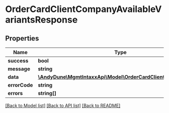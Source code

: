 # OrderCardClientCompanyAvailableVariantsResponse

## Properties
Name | Type | Description | Notes
------------ | ------------- | ------------- | -------------
**success** | **bool** |  | 
**message** | **string** |  | [optional] 
**data** | [**\AndyDune\MgmtIntaxxApi\Model\OrderCardClientCompanyItem[]**](OrderCardClientCompanyItem.md) |  | [optional] 
**errorCode** | **string** |  | [optional] 
**errors** | **string[]** |  | [optional] 

[[Back to Model list]](../../README.md#documentation-for-models) [[Back to API list]](../../README.md#documentation-for-api-endpoints) [[Back to README]](../../README.md)

